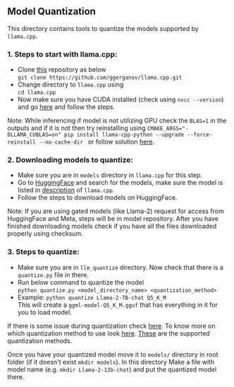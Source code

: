 ## Model Quantization

This directory contains tools to quantize the models supported by `llama.cpp`.

### 1. Steps to start with llama.cpp:

- Clone [this](https://github.com/ggerganov/llama.cpp) repository as below  
  `git clone https://github.com/ggerganov/llama.cpp.git`
- Change directory to `llama.cpp` using  
  `cd llama.cpp`
- Now make sure you have CUDA installed (check using `nvcc --version`) and
  go [here](https://github.com/ggerganov/llama.cpp?tab=readme-ov-file#cublas) and follow the steps.

Note: While inferencing if model is not utilizing GPU check the `BLAS=1` in the outputs and if it is not then try reinstalling using `CMAKE_ARGS="-DLLAMA_CUBLAS=on" pip install llama-cpp-python --upgrade --force-reinstall --no-cache-dir
` or follow
solution [here](https://stackoverflow.com/questions/76963311/llama-cpp-python-not-using-nvidia-gpu-cuda).

### 2. Downloading models to quantize:

- Make sure you are in `models` directory in `llama.cpp` for this step.
- Go to [HuggingFace](https://huggingface.co/models) and search for the models, make sure the model is listed
  in [description](https://github.com/ggerganov/llama.cpp?tab=readme-ov-file#description) of `llama.cpp`.
- Follow the steps to download models on HuggingFace.

Note: If you are using gated models (like Llama-2) request for access from HuggingFace and Meta, steps will be in model
repository.
After you have finished downloading models check if you have all the files downloaded properly using checksum.

### 3. Steps to quantize:

- Make sure you are in `llm_quantize` directory. Now check that there is a `quantize.py` file in there.
- Run below command to quantize the model  
  `python quantize.py <model_directory_name> <quantization_method>`
- Example: `python quantize Llama-2-7B-chat Q5_K_M`  
  This will create a `ggml-model-Q5_K_M.gguf` that has everything in it for you to load model.

If there is some issue during quantization
check [here](https://github.com/ggerganov/llama.cpp?tab=readme-ov-file#description).
To know more on which quantization method to use
look [here](https://huggingface.co/TheBloke/Llama-2-7B-Chat-GGUF). [These](https://github.com/ggerganov/llama.cpp/blob/89febfed9322c8849520dc63c93ee4f5fd72556e/examples/quantize/quantize.cpp#L19)
are the supported quantization methods.

Once you have your quantized model move it to `models/` directory in root folder (if it doesn't exist `mkdir models`).
In this directory Make a file with model name (e.g. `mkdir Llama-2-13b-chat`) and put the quantized model there.
